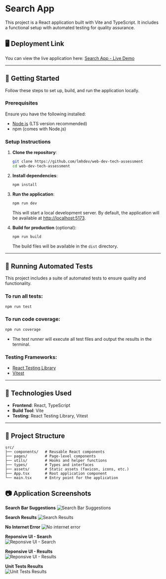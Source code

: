 # Search App

This project is a React application built with Vite and TypeScript. It includes a functional setup with automated testing for quality assurance.

## 🖥 Deployment Link
You can view the live application here: [Search App - Live Demo](https://web-dev-tech-assessment.vercel.app/)

---

## 🚀 Getting Started

Follow these steps to set up, build, and run the application locally.

### Prerequisites

Ensure you have the following installed:

- [Node.js](https://nodejs.org/) (LTS version recommended)
- npm (comes with Node.js)

### Setup Instructions

1. **Clone the repository**:

   ```bash
   git clone https://github.com/lmhdev/web-dev-tech-assessment
   cd web-dev-tech-assessment
   ```

2. **Install dependencies**:

   ```bash
   npm install
   ```

3. **Run the application**:

   ```bash
   npm run dev
   ```

   This will start a local development server. By default, the application will be available at [http://localhost:5173](http://localhost:5173).

4. **Build for production** (optional):

   ```bash
   npm run build
   ```

   The build files will be available in the `dist` directory.

---

## 🧪 Running Automated Tests

This project includes a suite of automated tests to ensure quality and functionality.

### To run all tests:

```bash
npm run test
```

### To run code coverage:

```bash
npm run coverage
```

- The test runner will execute all test files and output the results in the terminal.

### Testing Frameworks:

- [React Testing Library](https://testing-library.com/)
- [Vitest](https://vitest.dev/)

---

## 🔧 Technologies Used

- **Frontend**: React, TypeScript
- **Build Tool**: Vite
- **Testing**: React Testing Library, Vitest

---

## 📂 Project Structure

```
src/
├── components/   # Reusable React components
├── pages/        # Page-level components
├── utils/        # Hooks and helper functions
├── types/        # Types and interfaces
├── assets/       # Static assets (favicon, icons, etc.)
├── App.tsx       # Root application component
└── main.tsx      # Entry point for the application
```

## 📷 Application Screenshots

**Search Bar Suggestions**
![Search Bar Suggestions](./public/search-suggestion.PNG)

**Search Results**
![Search Results](./public/search-result.PNG)

**No Internet Error**
![No internet error](./public/no-internet.PNG)

**Reponsive UI - Search**  
![Reponsive UI - Search](./public/mobile-1.PNG)

**Reponsive UI - Results**  
![Reponsive UI - Results](./public/mobile-2.PNG)

**Unit Tests Results**  
![Unit Tests Results](./public/test-pass.PNG)
